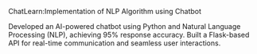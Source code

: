 ChatLearn:Implementation of NLP Algorithm using Chatbot

Developed an AI-powered chatbot using Python and Natural Language Processing (NLP), achieving 95% response accuracy. Built a Flask-based API for real-time communication and seamless user interactions.
